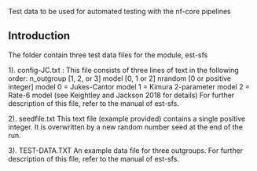 Test data to be used for automated testing with the nf-core pipelines


## Introduction
The folder contain three test data files for the module, est-sfs

1). config-JC.txt : This file consists of three lines of text in the following order:
n_outgroup [1, 2, or 3]
model [0, 1 or 2]
nrandom [0 or positive integer]
model
0 = Jukes-Cantor model
1 = Kimura 2-parameter model
2 = Rate-6 model (see Keightley and Jackson 2018 for details)
For further description of this file, refer to the manual of est-sfs. 

2). seedfile.txt
This text file (example provided) contains a single positive integer. It is overwritten by a new random
number seed at the end of the run.

3). TEST-DATA.TXT
An example data file for three outgroups. For further description of this file, refer to the manual of est-sfs. 
